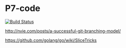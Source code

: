 # P7-code
[![Build Status](https://magnum.travis-ci.com/bossen/P7-code.svg?token=QGzoMbCTh8y1pfy6iw25&branch=master)](https://magnum.travis-ci.com/bossen/P7-code)


http://nvie.com/posts/a-successful-git-branching-model/

https://github.com/golang/go/wiki/SliceTricks
